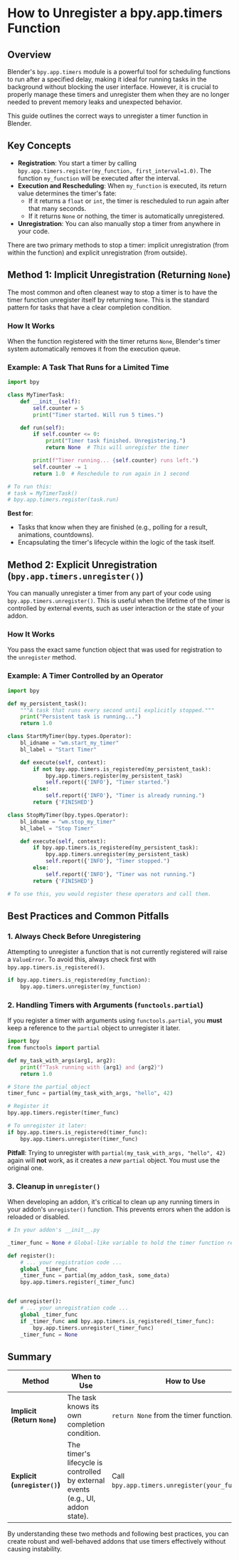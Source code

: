 # How to Unregister a bpy.app.timers Function

## Overview

Blender's `bpy.app.timers` module is a powerful tool for scheduling functions to run after a specified delay, making it ideal for running tasks in the background without blocking the user interface. However, it is crucial to properly manage these timers and unregister them when they are no longer needed to prevent memory leaks and unexpected behavior.

This guide outlines the correct ways to unregister a timer function in Blender.

## Key Concepts

- **Registration**: You start a timer by calling `bpy.app.timers.register(my_function, first_interval=1.0)`. The function `my_function` will be executed after the interval.
- **Execution and Rescheduling**: When `my_function` is executed, its return value determines the timer's fate:
    - If it returns a `float` or `int`, the timer is rescheduled to run again after that many seconds.
    - If it returns `None` or nothing, the timer is automatically unregistered.
- **Unregistration**: You can also manually stop a timer from anywhere in your code.

There are two primary methods to stop a timer: implicit unregistration (from within the function) and explicit unregistration (from outside).

## Method 1: Implicit Unregistration (Returning `None`)

The most common and often cleanest way to stop a timer is to have the timer function unregister itself by returning `None`. This is the standard pattern for tasks that have a clear completion condition.

### How It Works
When the function registered with the timer returns `None`, Blender's timer system automatically removes it from the execution queue.

### Example: A Task That Runs for a Limited Time

```python
import bpy

class MyTimerTask:
    def __init__(self):
        self.counter = 5
        print("Timer started. Will run 5 times.")

    def run(self):
        if self.counter <= 0:
            print("Timer task finished. Unregistering.")
            return None  # This will unregister the timer

        print(f"Timer running... {self.counter} runs left.")
        self.counter -= 1
        return 1.0  # Reschedule to run again in 1 second

# To run this:
# task = MyTimerTask()
# bpy.app.timers.register(task.run)
```

**Best for**:
- Tasks that know when they are finished (e.g., polling for a result, animations, countdowns).
- Encapsulating the timer's lifecycle within the logic of the task itself.

## Method 2: Explicit Unregistration (`bpy.app.timers.unregister()`)

You can manually unregister a timer from any part of your code using `bpy.app.timers.unregister()`. This is useful when the lifetime of the timer is controlled by external events, such as user interaction or the state of your addon.

### How It Works
You pass the exact same function object that was used for registration to the `unregister` method.

### Example: A Timer Controlled by an Operator

```python
import bpy

def my_persistent_task():
    """A task that runs every second until explicitly stopped."""
    print("Persistent task is running...")
    return 1.0

class StartMyTimer(bpy.types.Operator):
    bl_idname = "wm.start_my_timer"
    bl_label = "Start Timer"

    def execute(self, context):
        if not bpy.app.timers.is_registered(my_persistent_task):
            bpy.app.timers.register(my_persistent_task)
            self.report({'INFO'}, "Timer started.")
        else:
            self.report({'INFO'}, "Timer is already running.")
        return {'FINISHED'}

class StopMyTimer(bpy.types.Operator):
    bl_idname = "wm.stop_my_timer"
    bl_label = "Stop Timer"

    def execute(self, context):
        if bpy.app.timers.is_registered(my_persistent_task):
            bpy.app.timers.unregister(my_persistent_task)
            self.report({'INFO'}, "Timer stopped.")
        else:
            self.report({'INFO'}, "Timer was not running.")
        return {'FINISHED'}

# To use this, you would register these operators and call them.
```

## Best Practices and Common Pitfalls

### 1. Always Check Before Unregistering
Attempting to unregister a function that is not currently registered will raise a `ValueError`. To avoid this, always check first with `bpy.app.timers.is_registered()`.

```python
if bpy.app.timers.is_registered(my_function):
    bpy.app.timers.unregister(my_function)
```

### 2. Handling Timers with Arguments (`functools.partial`)
If you register a timer with arguments using `functools.partial`, you **must** keep a reference to the `partial` object to unregister it later.

```python
import bpy
from functools import partial

def my_task_with_args(arg1, arg2):
    print(f"Task running with {arg1} and {arg2}")
    return 1.0

# Store the partial object
timer_func = partial(my_task_with_args, "hello", 42)

# Register it
bpy.app.timers.register(timer_func)

# To unregister it later:
if bpy.app.timers.is_registered(timer_func):
    bpy.app.timers.unregister(timer_func)
```
**Pitfall**: Trying to unregister with `partial(my_task_with_args, "hello", 42)` again will **not** work, as it creates a *new* `partial` object. You must use the original one.

### 3. Cleanup in `unregister()`
When developing an addon, it's critical to clean up any running timers in your addon's `unregister()` function. This prevents errors when the addon is reloaded or disabled.

```python
# In your addon's __init__.py

_timer_func = None # Global-like variable to hold the timer function reference

def register():
    # ... your registration code ...
    global _timer_func
    _timer_func = partial(my_addon_task, some_data)
    bpy.app.timers.register(_timer_func)


def unregister():
    # ... your unregistration code ...
    global _timer_func
    if _timer_func and bpy.app.timers.is_registered(_timer_func):
        bpy.app.timers.unregister(_timer_func)
    _timer_func = None
```

## Summary

| Method | When to Use | How to Use |
|---|---|---|
| **Implicit (Return `None`)** | The task knows its own completion condition. | `return None` from the timer function. |
| **Explicit (`unregister()`)** | The timer's lifecycle is controlled by external events (e.g., UI, addon state). | Call `bpy.app.timers.unregister(your_function)`. |

By understanding these two methods and following best practices, you can create robust and well-behaved addons that use timers effectively without causing instability.
